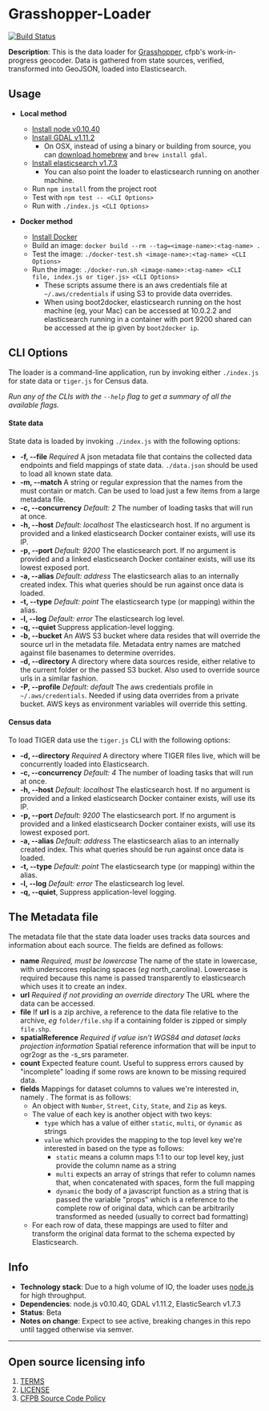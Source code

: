 # Grasshopper-Loader
[![Build Status](https://travis-ci.org/cfpb/grasshopper-loader.svg?branch=master)](https://travis-ci.org/cfpb/grasshopper-loader)

**Description**: This is the data loader for [Grasshopper](https://github.com/cfpb/grasshopper), cfpb's work-in-progress geocoder.
Data is gathered from state sources, verified, transformed into GeoJSON, loaded into Elasticsearch.

## Usage
  - **Local method**
    - [Install node v0.10.40](https://nodejs.org/)
    - [Install GDAL v1.11.2](http://trac.osgeo.org/gdal/wiki/DownloadingGdalBinaries)
      - On OSX, instead of using a binary or building from source, you can [download homebrew](http://brew.sh/) and `brew install gdal`.
    - [Install elasticsearch v1.7.3](https://www.elastic.co/downloads/elasticsearch)
      - You can also point the loader to elasticsearch running on another machine.
    - Run `npm install` from the project root
    - Test with `npm test -- <CLI Options>`
    - Run with `./index.js <CLI Options>`

  - **Docker method**
    - [Install Docker](https://docs.docker.com/installation/#installation)
    - Build an image:
      `docker build --rm --tag=<image-name>:<tag-name> .`
    - Test the image:
      `./docker-test.sh <image-name>:<tag-name> <CLI Options>`
    - Run the image:
      `./docker-run.sh <image-name>:<tag-name> <CLI file, index.js or tiger.js> <CLI Options>`
      - These scripts assume there is an aws credentials file at `~/.aws/credentials` if using S3 to provide data overrides.
      - When using boot2docker, elasticsearch running on the host machine (eg, your Mac) can be accessed at 10.0.2.2 and elasticsearch running in a container with port 9200 shared can be accessed at the ip given by `boot2docker ip`.

## CLI Options

The loader is a command-line application, run by invoking either `./index.js` for state data or `tiger.js` for Census data.

*Run any of the CLIs with the `--help` flag to get a summary of all the available flags.*

#### State data
State data is loaded by invoking `./index.js` with the following options:

- **-f, --file** *Required* A json metadata file that contains the collected data endpoints and field mappings of state data. `./data.json` should be used to load all known state data.
- **-m, --match** A string or regular expression that the names from the <file> must contain or match. Can be used to load just a few items from a large metadata file.
- **-c, --concurrency** *Default: 2* The number of loading tasks that will run at once.
- **-h, --host** *Default: localhost* The elasticsearch host. If no argument is provided and a linked elasticsearch Docker container exists, will use its IP.
- **-p, --port** *Default: 9200* The elasticsearch port. If no argument is provided and a linked elasticsearch Docker container exists, will use its lowest exposed port.
- **-a, --alias** *Default: address* The elasticsearch alias to an internally created index. This what queries should be run against once data is loaded.
- **-t, --type** *Default: point* The elasticsearch type (or mapping) within the alias.
- **-l, --log** *Default: error* The elasticsearch log level.
- **-q, --quiet** Suppress application-level logging.
- **-b, --bucket** An AWS S3 bucket where data resides that will override the source url in the metadata file. Metadata entry names are matched against file basenames to determine overrides.
- **-d, --directory** A directory where data sources reside, either relative to the current folder or the passed S3 bucket. Also used to override source urls in a similar fashion.
- **-P, --profile** *Default: default* The aws credentials profile in `~/.aws/credentials`. Needed if using data overrides from a private bucket. AWS keys as environment variables will override this setting.

#### Census data
To load TIGER data use the `tiger.js` CLI with the following options:

- **-d, --directory** *Required* A directory where TIGER files live, which will be concurrently loaded into Elasticsearch.
- **-c, --concurrency** *Default: 4* The number of loading tasks that will run at once.
- **-h, --host** *Default: localhost* The elasticsearch host. If no argument is provided and a linked elasticsearch Docker container exists, will use its IP.
- **-p, --port** *Default: 9200* The elasticsearch port. If no argument is provided and a linked elasticsearch Docker container exists, will use its lowest exposed port.
- **-a, --alias** *Default: address* The elasticsearch alias to an internally created index. This what queries should be run against once data is loaded.
- **-t, --type** *Default: point* The elasticsearch type (or mapping) within the alias.
- **-l, --log** *Default: error* The elasticsearch log level.
- **-q, --quiet**, Suppress application-level logging.



## The Metadata file
The metadata file that the state data loader uses tracks data sources and information about each source. The fields are defined as follows:
 - **name** *Required, must be lowercase* The name of the state in lowercase, with underscores replacing spaces (*eg* north_carolina). Lowercase is required because this name is passed transparently to elasticsearch which uses it to create an index.
 - **url** *Required if not providing an override directory* The URL where the data can be accessed.
 - **file** If **url** is a zip archive, a reference to the data file relative to the archive, *eg* `folder/file.shp` if a containing folder is zipped or simply `file.shp`. 
 - **spatialReference** *Required if value isn't WGS84 and dataset lacks projection information* Spatial reference information that will be input to ogr2ogr as the -s_srs parameter. 
 - **count** Expected feature count. Useful to suppress errors caused by "incomplete" loading if some rows are known to be missing required data.
 - **fields** Mappings for dataset columns to values we're interested in, namely . The format is as follows:
   - An object with `Number`, `Street`, `City`, `State`, and `Zip` as keys.
   - The value of each key is another object with two keys:
     - `type` which has a value of either `static`, `multi`, or `dynamic` as strings
     - `value` which provides the mapping to the top level key we're interested in based on the type as follows:
       - `static` means a column maps 1:1 to our top level key, just provide the column name as a string
       - `multi` expects an array of strings that refer to column names that, when concatenated with spaces, form the full mapping
       - `dynamic` the body of a javascript function as a string that is passed the variable "props" which is a reference to the complete row of original data, which can be arbitrarily transformed as needed (usually to correct bad formatting)
   - For each row of data, these mappings are used to filter and transform the original data format to the schema expected by Elasticsearch.

## Info
  - **Technology stack**: Due to a high volume of IO, the loader uses [node.js](http://nodejs.org/) for high throughput.
  - **Dependencies**: node.js v0.10.40, GDAL v1.11.2, ElasticSearch v1.7.3
  - **Status**: Beta
  - **Notes on change**: Expect to see active, breaking changes in this repo until tagged otherwise via semver.

----

## Open source licensing info
1. [TERMS](TERMS.md)
2. [LICENSE](LICENSE)
3. [CFPB Source Code Policy](https://github.com/cfpb/source-code-policy/)
